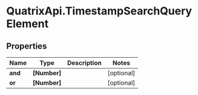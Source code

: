 # QuatrixApi.TimestampSearchQueryElement

## Properties
Name | Type | Description | Notes
------------ | ------------- | ------------- | -------------
**and** | **[Number]** |  | [optional] 
**or** | **[Number]** |  | [optional] 


